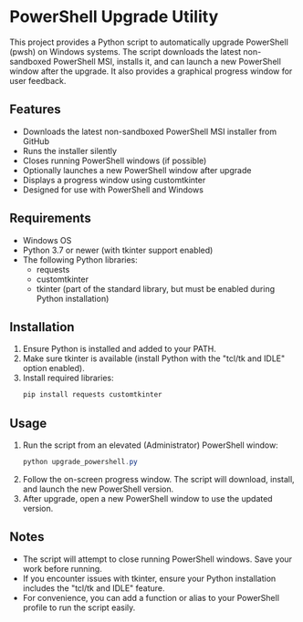 # PowerShell Upgrade Utility

This project provides a Python script to automatically upgrade PowerShell (pwsh) on Windows systems. The script downloads the latest non-sandboxed PowerShell MSI, installs it, and can launch a new PowerShell window after the upgrade. It also provides a graphical progress window for user feedback.

## Features
- Downloads the latest non-sandboxed PowerShell MSI installer from GitHub
- Runs the installer silently
- Closes running PowerShell windows (if possible)
- Optionally launches a new PowerShell window after upgrade
- Displays a progress window using customtkinter
- Designed for use with PowerShell and Windows

## Requirements
- Windows OS
- Python 3.7 or newer (with tkinter support enabled)
- The following Python libraries:
  - requests
  - customtkinter
  - tkinter (part of the standard library, but must be enabled during Python installation)

## Installation
1. Ensure Python is installed and added to your PATH.
2. Make sure tkinter is available (install Python with the "tcl/tk and IDLE" option enabled).
3. Install required libraries:
   ```powershell
   pip install requests customtkinter
   ```

## Usage
1. Run the script from an elevated (Administrator) PowerShell window:
   ```powershell
   python upgrade_powershell.py
   ```
2. Follow the on-screen progress window. The script will download, install, and launch the new PowerShell version.
3. After upgrade, open a new PowerShell window to use the updated version.

## Notes
- The script will attempt to close running PowerShell windows. Save your work before running.
- If you encounter issues with tkinter, ensure your Python installation includes the "tcl/tk and IDLE" feature.
- For convenience, you can add a function or alias to your PowerShell profile to run the script easily.

